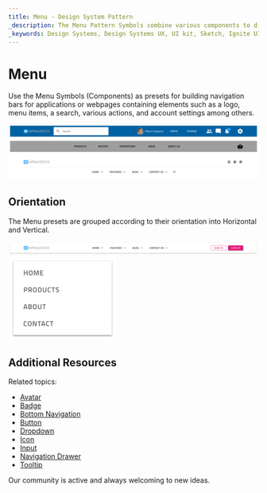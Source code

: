 ```yaml
---
title: Menu - Design System Pattern
_description: The Menu Pattern Symbols combine various components to display navigation bar in different scenarios, such as e-commerce, application or website.
_keywords: Design Systems, Design Systems UX, UI kit, Sketch, Ignite UI for Angular, Sketch to Angular, Angular, Angular Design System, Export code from Sketch, Design Kits for Angular, Sketch HTML, Sketch to HTML, Sketch UI kits, Figma, Figma to Angular, Export code from Figma, Figma HTML, Figma to HTML, Figma UI kits
---
```


# Menu

Use the Menu Symbols (Components) as presets for building navigation bars for applications or webpages containing elements such as a logo, menu items, a search, various actions, and account settings among others.

<img class="responsive-img" src="../images/menu.png" srcset="../images/menu@2x.png 2x" />

## Orientation

The Menu presets are grouped according to their orientation into Horizontal and Vertical.

<img class="responsive-img" src="../images/menu_horizontal.png" srcset="../images/menu_horizontal@2x.png 2x" />
<img class="responsive-img" src="../images/menu_vertical.png" srcset="../images/menu_vertical@2x.png 2x" />

## Additional Resources

Related topics:

- [Avatar](../components/avatar.md)
- [Badge](../components/badge.md)
- [Bottom Navigation](../components/bottom-nav.md)
- [Button](../components/button.md)
- [Dropdown](../components/dropdown.md)
- [Icon](../components/icon.md)
- [Input](../components/input.md)
- [Navigation Drawer](../components/nav-drawer.md)
- [Tooltip](../components/tooltip.md)
  <div class="divider--half"></div>

Our community is active and always welcoming to new ideas.


